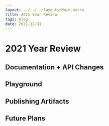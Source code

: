 ```yaml
---
layout: ../../../layouts/Main.astro
title: 2021 Year Review
tags: blog
date: 2021-12-31
---
```


# 2021 Year Review



## Documentation + API Changes

## Playground

## Publishing Artifacts

## Future Plans

